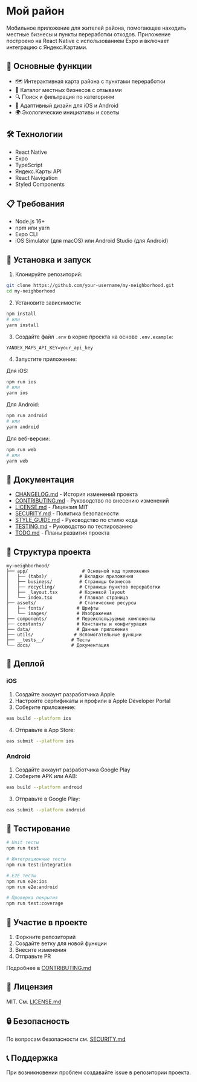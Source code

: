 # Мой район

Мобильное приложение для жителей района, помогающее находить местные бизнесы и пункты переработки отходов. Приложение построено на React Native с использованием Expo и включает интеграцию с Яндекс.Картами.

## 📱 Основные функции

- 🗺️ Интерактивная карта района с пунктами переработки
- 🏪 Каталог местных бизнесов с отзывами
- 🔍 Поиск и фильтрация по категориям
- 📱 Адаптивный дизайн для iOS и Android
- 🌍 Экологические инициативы и советы

## 🛠️ Технологии

- React Native
- Expo
- TypeScript
- Яндекс.Карты API
- React Navigation
- Styled Components

## 📋 Требования

- Node.js 16+
- npm или yarn
- Expo CLI
- iOS Simulator (для macOS) или Android Studio (для Android)

## 🚀 Установка и запуск

1. Клонируйте репозиторий:
```bash
git clone https://github.com/your-username/my-neighborhood.git
cd my-neighborhood
```

2. Установите зависимости:
```bash
npm install
# или
yarn install
```

3. Создайте файл `.env` в корне проекта на основе `.env.example`:
```env
YANDEX_MAPS_API_KEY=your_api_key
```

4. Запустите приложение:

Для iOS:
```bash
npm run ios
# или
yarn ios
```

Для Android:
```bash
npm run android
# или
yarn android
```

Для веб-версии:
```bash
npm run web
# или
yarn web
```

## 📖 Документация

- [CHANGELOG.md](CHANGELOG.md) - История изменений проекта
- [CONTRIBUTING.md](CONTRIBUTING.md) - Руководство по внесению изменений
- [LICENSE.md](LICENSE.md) - Лицензия MIT
- [SECURITY.md](SECURITY.md) - Политика безопасности
- [STYLE_GUIDE.md](STYLE_GUIDE.md) - Руководство по стилю кода
- [TESTING.md](TESTING.md) - Руководство по тестированию
- [TODO.md](TODO.md) - Планы развития проекта

## 📁 Структура проекта

```
my-neighborhood/
├── app/                    # Основной код приложения
│   ├── (tabs)/            # Вкладки приложения
│   ├── business/          # Страницы бизнесов
│   ├── recycling/         # Страницы пунктов переработки
│   ├── _layout.tsx        # Корневой layout
│   └── index.tsx          # Главная страница
├── assets/                # Статические ресурсы
│   ├── fonts/            # Шрифты
│   └── images/           # Изображения
├── components/           # Переиспользуемые компоненты
├── constants/            # Константы и конфигурация
├── data/                 # Данные приложения
├── utils/               # Вспомогательные функции
├── __tests__/          # Тесты
└── docs/               # Документация
```

## 🚀 Деплой

### iOS
1. Создайте аккаунт разработчика Apple
2. Настройте сертификаты и профили в Apple Developer Portal
3. Соберите приложение:
```bash
eas build --platform ios
```
4. Отправьте в App Store:
```bash
eas submit --platform ios
```

### Android
1. Создайте аккаунт разработчика Google Play
2. Соберите APK или AAB:
```bash
eas build --platform android
```
3. Отправьте в Google Play:
```bash
eas submit --platform android
```

## 🧪 Тестирование

```bash
# Unit тесты
npm run test

# Интеграционные тесты
npm run test:integration

# E2E тесты
npm run e2e:ios
npm run e2e:android

# Проверка покрытия
npm run test:coverage
```

## 🤝 Участие в проекте

1. Форкните репозиторий
2. Создайте ветку для новой функции
3. Внесите изменения
4. Отправьте PR

Подробнее в [CONTRIBUTING.md](CONTRIBUTING.md)

## 📄 Лицензия

MIT. См. [LICENSE.md](LICENSE.md)

## 🔒 Безопасность

По вопросам безопасности см. [SECURITY.md](SECURITY.md)

## 📞 Поддержка

При возникновении проблем создавайте issue в репозитории проекта.
